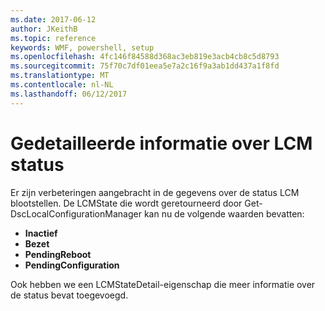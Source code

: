 ```yaml
---
ms.date: 2017-06-12
author: JKeithB
ms.topic: reference
keywords: WMF, powershell, setup
ms.openlocfilehash: 4fc146f84588d368ac3eb819e3acb4cb8c5d8793
ms.sourcegitcommit: 75f70c7df01eea5e7a2c16f9a3ab1dd437a1f8fd
ms.translationtype: MT
ms.contentlocale: nl-NL
ms.lasthandoff: 06/12/2017
---
```

# <a name="detailed-information-about-lcm-state"></a>Gedetailleerde informatie over LCM status

Er zijn verbeteringen aangebracht in de gegevens over de status LCM blootstellen. De LCMState die wordt geretourneerd door Get-DscLocalConfigurationManager kan nu de volgende waarden bevatten:

* **Inactief**
* **Bezet**
* **PendingReboot**
* **PendingConfiguration**

Ook hebben we een LCMStateDetail-eigenschap die meer informatie over de status bevat toegevoegd.

